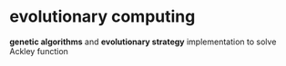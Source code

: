 # evolutionary computing
**genetic algorithms** and **evolutionary strategy** implementation to solve Ackley function
